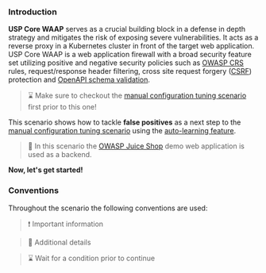 ### Introduction

**USP Core WAAP** serves as a crucial building block in a defense in depth strategy and mitigates the risk of exposing severe vulnerabilities. It acts as a reverse proxy in a Kubernetes cluster in front of the target web application. USP Core WAAP is a web application firewall with a broad security feature set utilizing positive and negative security policies such as [OWASP CRS](https://owasp.org/www-project-modsecurity-core-rule-set/) rules, request/response header filtering, cross site request forgery ([CSRF](https://owasp.org/www-community/attacks/csrf)) protection and [OpenAPI schema validation](https://openapis.org).

> &#8987; Make sure to checkout the [manual configuration tuning scenario](../usp-core-waap-fp-intro) first prior to this one!

This scenario shows how to tackle **false positives** as a next step to the [manual configuration tuning scenario](../usp-core-waap-fp-intro) using the [auto-learning feature](https://docs.united-security-providers.ch/usp-core-waap/autolearning/).

> &#128270; In this scenario the [OWASP Juice Shop](https://owasp.org/www-project-juice-shop/) demo web application is used as a backend.

**Now, let's get started!**

### Conventions

Throughout the scenario the following conventions are used:

> &#10071; Important information

> &#128270; Additional details

> &#8987; Wait for a condition prior to continue

